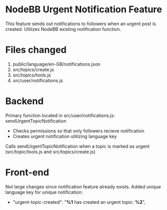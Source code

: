 # NodeBB Urgent Notification Feature

This feature sends out notifications to followers when an urgent post is created. Utilizes NodeBB existing notification function.

# Files changed

1. public/language/en-GB/notifications.json
2. src/topics/create.js
3. src/topics/tools.js
4. src/user/notifications.js

# Backend

Primary function located in src/user/notifications.js: sendUrgentTopicNotification
- Checks permissions so that only followers recieve notification
- Creates urgent notification utilizing language key 

Calls sendUrgentTopicNotification when a topic is marked as urgent (src/topic/tools.js and src/topics/create.js)

# Front-end

Not large changes since notification feature already exists. Added unique language key for unique notification:

- "urgent-topic-created": "<strong>%1</strong> has created an urgent topic: <strong>%2</strong>",
